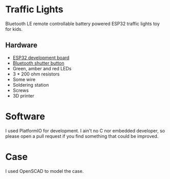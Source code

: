 # Traffic Lights

Bluetooth LE remote controllable battery powered ESP32 traffic lights toy for kids.

## Hardware

* [ESP32 development board](https://www.aliexpress.com/item/4001115985525.html)
* [Bluetooth shutter button](https://www.aliexpress.com/item/1005002927996152.html)
* Green, amber and red LEDs
* 3 * 200 ohm resistors
* Some wire
* Soldering station
* Screws
* 3D printer

# Software

I used PlatformIO for development. I ain't no C nor embedded developer, so please open a pull request if you find something that could be improved.

# Case

I used OpenSCAD to model the case.
